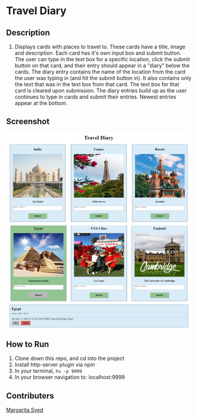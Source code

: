 # Travel Diary

## Description
1. Displays cards with places to travel to. These cards have a title, image and description. Each card has it's own input box and submit button. The user can type in the text box for a specific location, click the submit button on that card, and their entry should appear in a "diary" below the cards. The diary entry contains the name of the location from the card the user was typing in (and hit the submit button in). It also contains only the text that was in the text box from that card. The text box for that card is cleared upon submission. The diary entries build up as the user continues to type in cards and submit their entries. Newest entries  appear at the bottom. 

## Screenshot
![WebPage](https://raw.githubusercontent.com/RitaSyed/travelDiaryProject1/master/screenshots/Travel%20Diary%20Cards.PNG)
![WebPage](https://raw.githubusercontent.com/RitaSyed/travelDiaryProject1/master/screenshots/Cards%20entry%20with%20edit%20and%20del%20btns.PNG)

## How to Run
1. Clone down this repo, and cd into the project
1. Install http-server plugin via npm
1. In your terminal, ```hs -p 9999```
1. In your browser navigation to: localhost:9999
## Contributers
[Margarita Syed](https://github.com/RitaSyed)